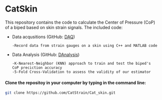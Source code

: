 # CatSkin

This repository contains the code to calculate the Center of Pressure (CoP) of a biped based on skin strain signals. The included code: 

  - Data acqusitions (GitHub: [DAQ])
  
        -Record data from strain gauges on a skin using C++ and MATLAB code
        
  - Data Analysis (GitHub: [DAnalysis])
  
        -K-Nearest-Neighbor (KNN) approach to train and test the biped's CoP preciction accuracy
        -5-Fold Cross-Validation to assess the validity of our estimator 


#### Clone the repositoy in your computer by typing in the command line:


```sh
git clone https://github.com/CatStrain/Cat_skin.git
```

   [DAQ]: <https://github.com/CatStrain/Cat_skin/tree/master/Code/Sensor_Calibration_and_DAQ_Arduino>
   [DAnalysis]: <https://github.com/CatStrain/Cat_skin/tree/master/Code/Data%20Analys>
   
